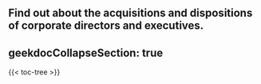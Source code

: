 Find out about the acquisitions and dispositions of corporate directors and executives.
---
geekdocCollapseSection: true
---

{{< toc-tree >}}
